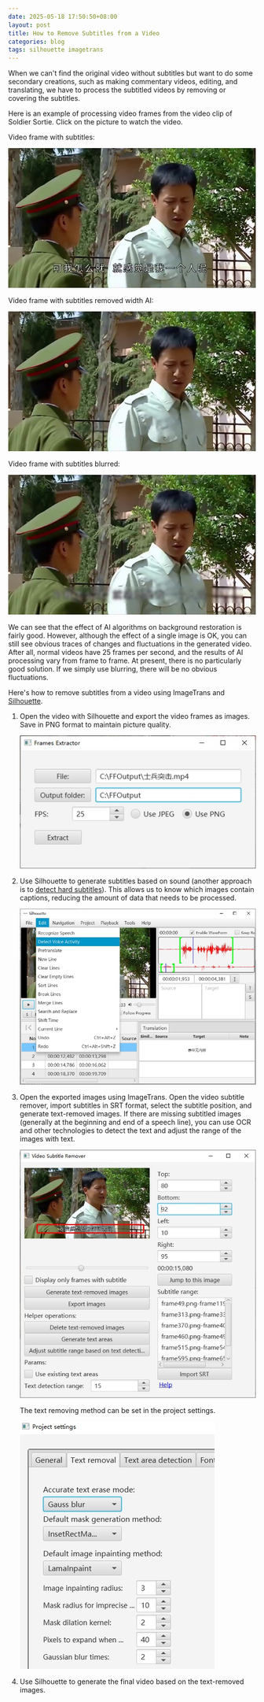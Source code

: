 ```yaml
---
date: 2025-05-18 17:50:50+08:00
layout: post
title: How to Remove Subtitles from a Video
categories: blog
tags: silhouette imagetrans
---
```


When we can't find the original video without subtitles but want to do some secondary creations, such as making commentary videos, editing, and translating, we have to process the subtitled videos by removing or covering the subtitles.

Here is an example of processing video frames from the video clip of Soldier Sortie. Click on the picture to watch the video.

Video frame with subtitles:

[![frame](/album/subtitle-removal/frame52.jpg)](https://github.com/xulihang/BasicCAT-website/releases/download/attachments/Subtitle-Removal-Sample.mp4)

Video frame with subtitles removed width AI:

[![frame ai](/album/subtitle-removal/frame52-ai.jpg)](https://github.com/xulihang/BasicCAT-website/releases/download/attachments/Subtitle-Removal-Sample-AI.mp4)

Video frame with subtitles blurred:

[![frame blur](/album/subtitle-removal/frame52-blur.jpg)](https://github.com/xulihang/BasicCAT-website/releases/download/attachments/Subtitle-Removal-Sample-Blur.mp4)

We can see that the effect of AI algorithms on background restoration is fairly good. However, although the effect of a single image is OK, you can still see obvious traces of changes and fluctuations in the generated video. After all, normal videos have 25 frames per second, and the results of AI processing vary from frame to frame. At present, there is no particularly good solution. If we simply use blurring, there will be no obvious fluctuations.

Here's how to remove subtitles[](/imagetrans/) from a video using ImageTrans and[ Silhouette](/silhouette/).


1. Open the video with Silhouette and export the video frames as images. Save in PNG format to maintain picture quality.

   ![Extract Frame](/album/subtitle-removal/extract-frames.jpg)

2. Use Silhouette to generate subtitles based on sound (another approach is to [detect hard subtitles](/zh/)). This allows us to know which images contain captions, reducing the amount of data that needs to be processed.

   ![Detect voice activity](/album/subtitle-removal/detect-voice-activity.jpg)

3. Open the exported images using ImageTrans. Open the video subtitle remover, import subtitles in SRT format, select the subtitle position, and generate text-removed images. If there are missing subtitled images (generally at the beginning and end of a speech line), you can use OCR and other technologies to detect the text and adjust the range of the images with text.

   ![Subtitle Remover](/album/subtitle-removal/subtitle-remover.jpg)

   The text removing method can be set in the project settings.

   ![Text Removal Settings](/album/subtitle-removal/text-removal-settings.jpg)

4. Use Silhouette to generate the final video based on the text-removed images.





